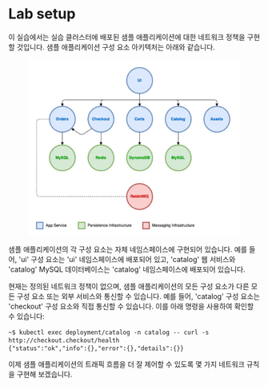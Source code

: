 # Lab setup

이 실습에서는 실습 클러스터에 배포된 샘플 애플리케이션에 대한 네트워크 정책을 구현할 것입니다. 샘플 애플리케이션 구성 요소 아키텍처는 아래와 같습니다.

<figure><img src="../../../.gitbook/assets/image (37).png" alt=""><figcaption></figcaption></figure>

샘플 애플리케이션의 각 구성 요소는 자체 네임스페이스에 구현되어 있습니다. 예를 들어, 'ui' 구성 요소는 'ui' 네임스페이스에 배포되어 있고, 'catalog' 웹 서비스와 'catalog' MySQL 데이터베이스는 'catalog' 네임스페이스에 배포되어 있습니다.

현재는 정의된 네트워크 정책이 없으며, 샘플 애플리케이션의 모든 구성 요소가 다른 모든 구성 요소 또는 외부 서비스와 통신할 수 있습니다. 예를 들어, 'catalog' 구성 요소는 'checkout' 구성 요소와 직접 통신할 수 있습니다. 이를 아래 명령을 사용하여 확인할 수 있습니다:

```
~$ kubectl exec deployment/catalog -n catalog -- curl -s http://checkout.checkout/health
{"status":"ok","info":{},"error":{},"details":{}}
```

이제 샘플 애플리케이션의 트래픽 흐름을 더 잘 제어할 수 있도록 몇 가지 네트워크 규칙을 구현해 보겠습니다.
